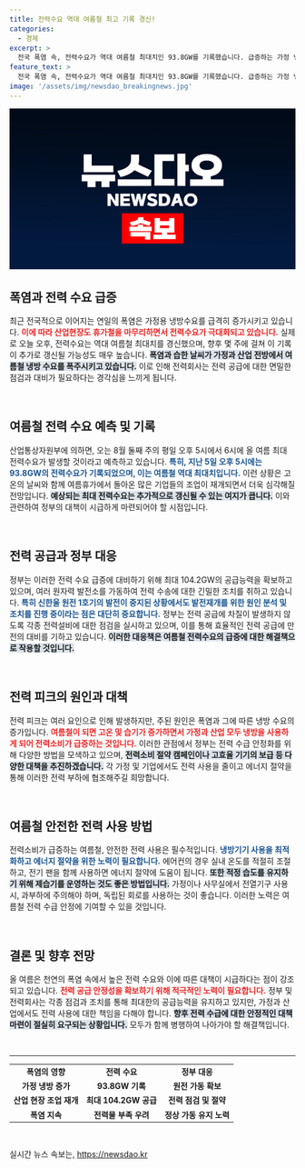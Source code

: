 ```yaml
---
title: 전력수요 역대 여름철 최고 기록 경신!
categories:
  - 경제
excerpt: >
  전국 폭염 속, 전력수요가 역대 여름철 최대치인 93.8GW를 기록했습니다. 급증하는 가정 냉방 수요와 복귀한 산업 현장으로 인해, 여름철 최악의 전력난이 예고되고 있습니다. 정부는 원전 가동으로 대응하겠다고 밝혔습니다.
feature_text: >
  전국 폭염 속, 전력수요가 역대 여름철 최대치인 93.8GW를 기록했습니다. 급증하는 가정 냉방 수요와 복귀한 산업 현장으로 인해, 여름철 최악의 전력난이 예고되고 있습니다. 정부는 원전 가동으로 대응하겠다고 밝혔습니다.
image: '/assets/img/newsdao_breakingnews.jpg'
---
```


<p><img src="/assets/img/newsdao_breakingnews.jpg" alt="koreaapp 속보" /></p>

<h2 data-ke-size="size26">폭염과 전력 수요 급증</h2>

<p data-ke-size="size16">최근 전국적으로 이어지는 연일의 폭염은 가정용 냉방수요를 급격히 증가시키고 있습니다. <b><span style="color: #ee2323;">이에 따라 산업현장도 휴가철을 마무리하면서 전력수요가 극대화되고 있습니다.</span></b> 실제로 오늘 오후, 전력수요는 역대 여름철 최대치를 경신했으며, 향후 몇 주에 걸쳐 이 기록이 추가로 갱신될 가능성도 매우 높습니다. <b><span style="background-color: #21538527;">폭염과 습한 날씨가 가정과 산업 전방에서 여름철 냉방 수요를 폭주시키고 있습니다.</span></b> 이로 인해 전력회사는 전력 공급에 대한 면밀한 점검과 대비가 필요하다는 경각심을 느끼게 됩니다.</p>

<p data-ke-size="size16">&nbsp;</p>

<h2 data-ke-size="size26">여름철 전력 수요 예측 및 기록</h2>

<p data-ke-size="size16">산업통상자원부에 의하면, 오는 8월 둘째 주의 평일 오후 5시에서 6시에 올 여름 최대 전력수요가 발생할 것이라고 예측하고 있습니다. <b><span style="color: #1a5490;">특히, 지난 5일 오후 5시에는 93.8GW의 전력수요가 기록되었으며, 이는 여름철 역대 최대치입니다.</span></b> 이런 상황은 고온의 날씨와 함께 여름휴가에서 돌아온 많은 기업들의 조업이 재개되면서 더욱 심각해질 전망입니다. <b><span style="background-color: #21538527;">예상되는 최대 전력수요는 추가적으로 갱신될 수 있는 여지가 큽니다.</span></b> 이와 관련하여 정부의 대책이 시급하게 마련되어야 할 시점입니다.</p>

<p data-ke-size="size16">&nbsp;</p>

<h2 data-ke-size="size26">전력 공급과 정부 대응</h2>

<p data-ke-size="size16">정부는 이러한 전력 수요 급증에 대비하기 위해 최대 104.2GW의 공급능력을 확보하고 있으며, 여러 원자력 발전소를 가동하여 전력 수송에 대한 긴밀한 조치를 취하고 있습니다. <b><span style="color: #1a5490;">특히 신한울 원전 1호기의 발전이 중지된 상황에서도 발전재개를 위한 원인 분석 및 조치를 진행 중이라는 점은 대단히 중요합니다.</span></b> 정부는 전력 공급에 차질이 발생하지 않도록 각종 전력설비에 대한 점검을 실시하고 있으며, 이를 통해 효율적인 전력 공급에 만전의 대비를 기하고 있습니다. <b><span style="background-color: #21538527;">이러한 대응책은 여름철 전력수요의 급증에 대한 해결책으로 작용할 것입니다.</span></b></p>

<p data-ke-size="size16">&nbsp;</p>

<h2 data-ke-size="size26">전력 피크의 원인과 대책</h2>

<p data-ke-size="size16">전력 피크는 여러 요인으로 인해 발생하지만, 주된 원인은 폭염과 그에 따른 냉방 수요의 증가입니다. <b><span style="color: #ee2323;">여름철이 되면 고온 및 습기가 증가하면서 가정과 산업 모두 냉방을 사용하게 되어 전력소비가 급증하는 것입니다.</span></b> 이러한 관점에서 정부는 전력 수급 안정화를 위해 다양한 방법을 모색하고 있으며, <b><span style="background-color: #21538527;">전력소비 절약 캠페인이나 고효율 기기의 보급 등 다양한 대책을 추진하겠습니다.</span></b> 각 가정 및 기업에서도 전력 사용을 줄이고 에너지 절약을 통해 이러한 전력 부하에 협조해주길 희망합니다.</p>

<p data-ke-size="size16">&nbsp;</p>

<h2 data-ke-size="size26">여름철 안전한 전력 사용 방법</h2>

<p data-ke-size="size16">전력소비가 급증하는 여름철, 안전한 전력 사용은 필수적입니다. <b><span style="color: #1a5490;">냉방기기 사용을 최적화하고 에너지 절약을 위한 노력이 필요합니다.</span></b> 에어컨의 경우 실내 온도를 적절히 조절하고, 전기 팬을 함께 사용하면 에너지 절약에 도움이 됩니다. <b><span style="background-color: #21538527;">또한 적정 습도를 유지하기 위해 제습기를 운영하는 것도 좋은 방법입니다.</span></b> 가정이나 사무실에서 전열기구 사용 시, 과부하에 주의해야 하며, 독립된 회로를 사용하는 것이 좋습니다. 이러한 노력은 여름철 전력 수급 안정에 기여할 수 있을 것입니다.</p>

<p data-ke-size="size16">&nbsp;</p>

<h2 data-ke-size="size26">결론 및 향후 전망</h2>

<p data-ke-size="size16">올 여름은 천연의 폭염 속에서 높은 전력 수요와 이에 따른 대책이 시급하다는 점이 강조되고 있습니다. <b><span style="color: #ee2323;">전력 공급 안정성을 확보하기 위해 적극적인 노력이 필요합니다.</span></b> 정부 및 전력회사는 각종 점검과 조치를 통해 최대한의 공급능력을 유지하고 있지만, 가정과 산업에서도 전력 사용에 대한 책임을 다해야 합니다. <b><span style="background-color: #21538527;">향후 전력 수급에 대한 안정적인 대책 마련이 절실히 요구되는 상황입니다.</span></b> 모두가 함께 병행하여 나아가야 할 해결책입니다.</p>

<p data-ke-size="size16">&nbsp;</p>

<hr />

<table style="width: 100%;">
  <tr>
    <td style="text-align: center; height: 17px;"><b>폭염의 영향</b></td>
    <td style="text-align: center; height: 17px;"><b>전력 수요</b></td>
    <td style="text-align: center; height: 17px;"><b>정부 대응</b></td>
  </tr>
  <tr>
    <td style="text-align: center; height: 17px;"><b>가정 냉방 증가</b></td>
    <td style="text-align: center; height: 17px;"><b>93.8GW 기록</b></td>
    <td style="text-align: center; height: 17px;"><b>원전 가동 확보</b></td>
  </tr>
  <tr>
    <td style="text-align: center; height: 17px;"><b>산업 현장 조업 재개</b></td>
    <td style="text-align: center; height: 17px;"><b>최대 104.2GW 공급</b></td>
    <td style="text-align: center; height: 17px;"><b>전력 점검 및 절약</b></td>
  </tr>
  <tr>
    <td style="text-align: center; height: 17px;"><b>폭염 지속</b></td>
    <td style="text-align: center; height: 17px;"><b>전력물 부족 우려</b></td>
    <td style="text-align: center; height: 17px;"><b>정상 가동 유지 노력</b></td>
  </tr>
</table>

<p data-ke-size="size16">&nbsp;</p>
실시간 뉴스 속보는, <a href="https://newsdao.kr" rel="dofollow">https://newsdao.kr</a>


